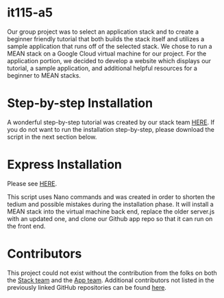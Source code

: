 # it115-a5

Our group project was to select an application stack and to create a 
beginner friendly tutorial that both builds the stack itself and utilizes a sample application
that runs off of the selected stack. We chose to run a MEAN stack on a Google Cloud virtual machine
for our project. For the application portion, we decided to develop a website which displays our tutorial,
a sample application, and additional helpful resources for a beginner to MEAN stacks.

# Step-by-step Installation

A wonderful step-by-step tutorial was created by our stack team [HERE](https://docs.google.com/document/d/1_swD14V080Rwz7PP5wOtG3xWPQBiERg_CO2vP8istXE). 
If you do not want to run the installation step-by-step, please download the script in the next section below.
 
# Express Installation

Please see [HERE](https://github.com/Exochos/script/).

This script uses Nano commands and was created in order to shorten the tedium and possible mistakes
during the installation phase. It will install a MEAN stack into the virtual machine back end, replace the older 
server.js with an updated one, and clone our Github app repo so that it can run on the front end.

# Contributors
 
This project could not exist without the contribution from the folks on both the [Stack team](https://github.com/Titane73/it115-a5-group2-stackproject/graphs/contributors) and the [App team](https://github.com/Titane73/it115-a5-g2-app/graphs/contributors).
Additional contributors not listed in the previously linked GitHub repositories can be found [here](https://titane73.github.io/it115-a5-g2-app/aboutus.html).
